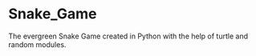 # Snake_Game
The evergreen Snake Game created in Python with the help of turtle and random modules.
